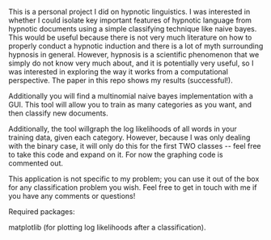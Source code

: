 This is a personal project I did on hypnotic linguistics. I was interested in whether I could isolate key important features of hypnotic language from hypnotic documents using a simple classifying technique like naive bayes. This would be useful because there is not very much literature on how to properly conduct a hypnotic induction and there is a lot of myth surrounding hypnosis in general. However, hypnosis is a scientific phenomenon that we simply do not know very much about, and it is potentially very useful, so I was interested in exploring the way it works from a computational perspective. The paper in this repo shows my results (successful!). 

Additionally you will find a multinomial naive bayes implementation with a GUI. This tool will allow you to train as many categories as you want, and then classify new documents. 

Additionally, the tool willgraph the log likelihoods of all words in your training data, given each category. However, because I was only dealing with the binary case, it will only do this for the first TWO classes -- feel free to take this code and expand on it. For now the graphing code is commented out. 

This application is not specific to my problem; you can use it out of the box for any classification problem you wish. Feel free to get in touch with me if you have any comments or questions!

Required packages:

matplotlib (for plotting log likelihoods after a classification).
